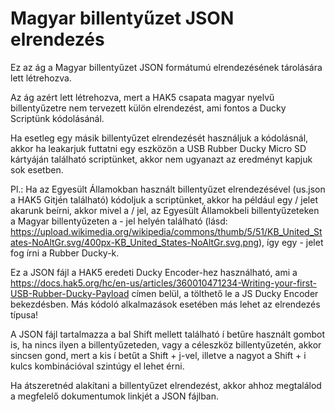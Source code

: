 # Magyar billentyűzet JSON elrendezés

Ez az ág a Magyar billentyűzet JSON formátumú elrendezésének tárolására lett létrehozva.

Az ág azért lett létrehozva, mert a HAK5 csapata magyar nyelvű billentyűzetre nem tervezett külön elrendezést, ami fontos a Ducky Scriptünk kódolásánál.

Ha esetleg egy másik billentyűzet elrendezését használjuk a kódolásnál, akkor ha leakarjuk futtatni egy eszközön a USB Rubber Ducky Micro SD kártyáján található scriptünket, akkor nem ugyanazt az eredményt kapjuk sok esetben.

Pl.: Ha az Egyesült Államokban használt billentyűzet elrendezésével (us.json a HAK5 Gitjén található) kódoljuk a scriptünket, akkor ha például egy / jelet akarunk beírni, akkor mivel a / jel, az Egyesült Államokbeli billentyűzeteken a Magyar billentyűzeten a - jel helyén található (lásd: https://upload.wikimedia.org/wikipedia/commons/thumb/5/51/KB_United_States-NoAltGr.svg/400px-KB_United_States-NoAltGr.svg.png), így egy - jelet fog írni a Rubber Ducky-k.

Ez a JSON fájl a HAK5 eredeti Ducky Encoder-hez használható, ami a https://docs.hak5.org/hc/en-us/articles/360010471234-Writing-your-first-USB-Rubber-Ducky-Payload címen belül, a tölthető le a JS Ducky Encoder bekezdésben. Más kódoló alkalmazások esetében más lehet az elrendezés típusa!

A JSON fájl tartalmazza a bal Shift mellett található í betűre használt gombot is, ha nincs ilyen a billentyűzeteden, vagy a céleszköz billentyűzetén, akkor sincsen gond, mert a kis í betűt a Shift + j-vel, illetve a nagyot a Shift + i kulcs kombinációval szintúgy el lehet érni.

Ha átszeretnéd alakítani a billentyűzet elrendezést, akkor ahhoz megtalálod a megfelelő dokumentumok linkjét a JSON fájlban.

